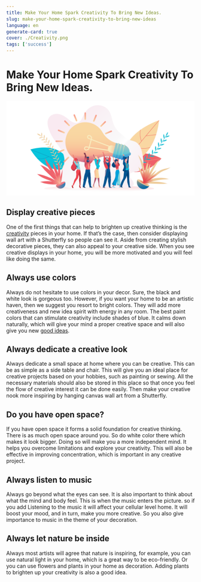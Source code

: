 ```yaml
---
title: Make Your Home Spark Creativity To Bring New Ideas.
slug: make-your-home-spark-creativity-to-bring-new-ideas
language: en
generate-card: true
cover: ./Creativity.png
tags: ['success']
---
```


# Make Your Home Spark Creativity To Bring New Ideas.

![](./Creativity.png)

## Display creative pieces

One of the first things that can help to brighten up creative thinking is the [creativity](https://en.wikipedia.org/wiki/Creativity) pieces in your home. If that’s the case, then consider displaying wall art with a Shutterfly so people can see it. Aside from creating stylish decorative pieces, they can also appeal to your creative side. When you see creative displays in your home, you will be more motivated and you will feel like doing the same.

## Always use colors

Always do not hesitate to use colors in your decor. Sure, the black and white look is gorgeous too. However, if you want your home to be an artistic haven, then we suggest you resort to bright colors. They will add more creativeness and new idea spirit with energy in any room. The best paint colors that can stimulate creativity include shades of blue. It calms down naturally, which will give your mind a proper creative space and will also give you new [good ideas](tips-to-set-you-on-the-path-to-a-better-life).

## Always dedicate a creative look

Always dedicate a small space at home where you can be creative. This can be as simple as a side table and chair. This will give you an ideal place for creative projects based on your hobbies, such as painting or sewing. All the necessary materials should also be stored in this place so that once you feel the flow of creative interest it can be done easily. Then make your creative nook more inspiring by hanging canvas wall art from a Shutterfly.

## Do you have open space?

If you have open space it forms a solid foundation for creative thinking. There is as much open space around you. So do white color there which makes it look bigger. Doing so will make you a more independent mind. It helps you overcome limitations and explore your creativity. This will also be effective in improving concentration, which is important in any creative project.

## Always listen to music

Always go beyond what the eyes can see. It is also important to think about what the mind and body feel. This is when the music enters the picture. so if you add Listening to the music it will affect your cellular level home. It will boost your mood, and in turn, make you more creative. So you also give importance to music in the theme of your decoration.

## Always let nature be inside

Always most artists will agree that nature is inspiring, for example, you can use natural light in your home, which is a great way to be eco-friendly. Or you can use flowers and plants in your home as decoration. Adding plants to brighten up your creativity is also a good idea.
